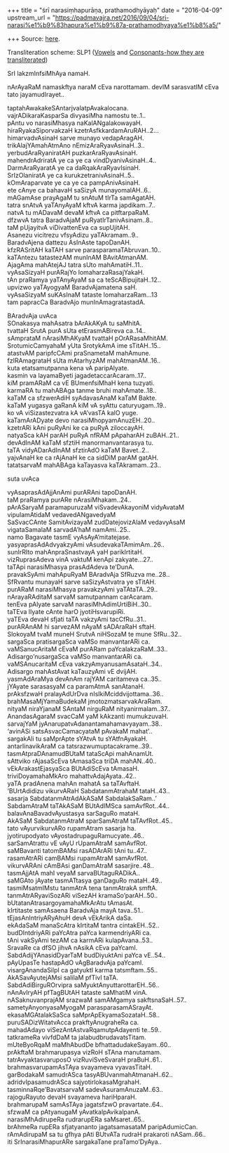 +++
title = "śrī narasiṃhapurāṇa, prathamodhyāyaḥ"
date = "2016-04-09"
upstream_url = "https://padmavajra.net/2016/09/04/sri-narasi%e1%b9%83hapura%e1%b9%87a-prathamodhyaya%e1%b8%a5/"

+++
Source: [here](https://padmavajra.net/2016/09/04/sri-narasi%e1%b9%83hapura%e1%b9%87a-prathamodhyaya%e1%b8%a5/).

Transliteration scheme: SLP1
([Vowels](https://padmavajrablog.wordpress.com/2016/07/18/slp1-transliteration-scheme-vowels/)
and [Consonants-how they are
transliterated](https://padmavajrablog.wordpress.com/2016/07/18/slp1-transliteration-scheme-consonants/))

SrI lakzmInfsiMhAya namaH.

nArAyaRaM namaskftya naraM cEva narottamam. devIM sarasvatIM cEva tato
jayamudIrayet..

taptahAwakakeSAntarjvalatpAvakalocana.  
vajrADikaraKasparSa divyasiMha namostu te..1..  
pAntu vo narasiMhasya naKalANgalakowayaH.  
hiraRyakaSiporvakzaH kzetrAsfkkardamAruRAH..2…  
himarvadvAsinaH sarve munayo vedapAragAH.  
trikAlajYAmahAtmAno nEmizAraRyavAsinaH..3..  
yerbudAraRyaniratAH puzkarAraRyavAsinaH.  
mahendrAdriratA ye ca ye ca vindDyanivAsinaH..4..  
DarmAraRyaratA ye ca daRqakAraRyavIsinaH.  
SrIzOlaniratA ye ca kurukzetranivAsinaH..5..  
kOmAraparvate ye ca ye ca pampAnivAsinaH.  
ete cAnye ca bahavaH saSizyA munayomalAH..6..  
mAGamAse prayAgaM tu snAtuM tIrTa samAgatAH.  
tatra snAtvA yaTAnyAyaM kftvA karma japdikam..7..  
natvA tu mADavaM devaM kftvA ca pitftarpaRaM.  
dfzwvA tatra BaradvAjaM puRyatIrTanivAsinam..8..  
taM pUjayitvA viDivattenEva ca supUjitAH.  
Asanezu vicitrezu vfsyAdizu yaTAkramam..9..  
BaradvAjena dattezu AsInAste tapoDanAH.  
kfzRASritAH kaTAH sarve parasparamaTAbruvan..10..  
kaTAntezu tatastezAM munInAM BAvitAtmanAM.  
AjagAma mahAtejAJ tatra sUto mahAmatiH..11..  
vyAsaSizyaH purARajYo lomaharzaRasajYakaH.  
tAn praRamya yaTAnyAyaM sa ca teScABipujitaH..12..  
upvizwo yaTAyogyaM BaradvAjamatena saH.  
vyAsaSizyaM suKAsInaM tataste lomaharzaRam…13  
tam papracCa BaradvAjo munInAmagratastadA.

BAradvAja uvAca  
SOnakasya mahAsatra bArAkAKyA tu saMhitA.  
tvattaH SrutA purA sUta etErasmABireva ca..14..  
sAmprataM nArasiMhAKyaM tvattaH pOrARasaMhitAM.  
SrotumicCamyahaM yUta SrotykAmA ime sTitAH..15..  
atastvAM paripfcCAmi praSnametaM mahAmune.  
fzIRAmagrataH sUta mAtarhyzAM mahAtmanAM..16..  
kuta etatsamutpanna kena vA paripAlyate.  
kasmin va layamaByeti jagadetaccarAcaram..17..  
kiM pramARaM ca vE BUmenfsiMhaH kena tuzyati.  
karmaRA tu mahABAga tanme bruhi mahAmate..18..  
kaTaM ca sfzwerAdiH syAdavasAnaM kaTaM Bakte.  
kaTaM yugasya gaRanA kiM vA syAttu caturyugam..19..  
ko vA viSizastezvatra kA vA’vasTA kalO yuge.  
kaTamArADyate devo narasiMhopyamAnuzEH..20..  
kzetrARi kAni puRyAni ke ca puRyA ziloccayAH.  
natyaSca kAH parAH puRyA nfRAM pApaharAH zuBAH..21..  
devAdInAM kaTaM sfztiH manormanvantarasya tu.  
taTA vidyADarAdInAM sfztirAdO kaTaM Bavet..2..  
yajvAnaH ke ca rAjAnaH ke ca sidDiM parAM gatAH.  
tatatsarvaM mahABAga kaTayasva kaTAkramam..23..

suta uvAca

vyAsaprasAdAjjAnAmi purARAni tapoDanAH.  
taM praRamya purARe nArasiMhakam..24..  
pArASaryaM paramapuruzaM viSvadevAkayoniM vidyAvataM vipulamAtidaM
vedavedANgavedyaM  
SaSvacCAnte SamitAvizayaM zudDatejovizAlaM vedavyAsaM vigataSamalaM
sarvadA’haM namAmi..25..  
namo Bagavate tasmE vyAsAyA’mitatejase.  
yasyaprasAdAdvyakzyAmi vAsudevakaTAmimAm..26..  
sunIrRIto mahAnpraSnastvayA yaH parikIrtitaH.  
vizRuprasAdeva vinA vaktuM kenApi zakyate…27..  
taTApi narasiMhasya prasAdAdeva te’DunA.  
pravakSyAmi mahApuRyaM BAradvAja SfRuzva me..28..  
SfRvantu munayaH sarve saSizyAstvatra ye sTitAH.  
purARaM narasiMhasya pravakzyAmi yaTAtaTA..29..  
nArayaRAditaM sarvaM samutpannam carAcaram.  
tenEva pAlyate sarvaM narasiMhAdimUrtiBiH..30..  
taTEva lIyate cAnte harO jyotiHsvarupiRi.  
yaTEva devaH sfjati taTA vakzyAmi tacCfRu..31..  
purARAnAM hi sarvezAM nAyaM sADAraRaH sftaH.  
SlokoyaM tvaM muneH SrutvA niHSozaM te mune SfRu..32..  
sargaSca pratisargaSca vaMSo manvantarARi ca.  
vaMSanucAritaM cEvaM purARam paYcalakzaRaM..33..  
Adisargo’nusargaSca vaMSo manvantarARi ca.  
vaMSAnucaritaM cEva vakzyAmyanusamAsataH..34..  
Adisargo mahAstAvat kaTauzyAmi vE dvijAH.  
yasmAdAraMya devAnAm rajYAM caritameva ca..35..  
jYAyate sarasasyaM ca paramAtmA sanAtanaH.  
prAksfzwaH pralayAdUrDva nIsIkiMciddvijottama..36..  
brahMasaMjYamaBudekaM jmotozmatsarvakAraRam.  
nityaM niraYjanaM SAntaM nirguRaM nityanirmalam..37..  
AnandasAgaraM svacCaM yaM kAkzanti mumukzuvaH.  
sarvajYaM jyAnarupatvAdanantamahamavyayam..38..  
‘avinASi satsAsvacCamacyataM pAvakaM mahat’..  
sargakAli tu saMprApte sYAtvA tu sYAtfnAyakaH.  
antarlinavikAraM ca tatsrazwumuptacakrame..39..  
tasmAtpraDAnamudBUtaM tataScApi mahAnamUt.  
sAttviko rAjasaScEva tAmasaSca triDA mahAN..40..  
vEkArakastEjasyaSca BUtAdiScEva tAmasaH.  
triviDoyamahaMkAro mahattvAdajAyata..42..  
yaTA pradAnena mahAn mahatA sa taTAvftaH.  
‘BUrtAdidizu vikurvARaH SabdatanmAtrahaM tataH..43..  
sasarja SabdatanmAtrAdAkASaM SabdalakSaRam..’  
SabdamAtraM taTAkASaM BUtAdIMSca samAvfRot..44..  
balavAnaBavadvAyustasya sarSaguRo mataH.  
AkASaM SabdatanmAtraM sparSamAtraM taTAvfRot..45..  
tato vAyurvikurvARo rupamAtram sasarja ha.  
jyotirupodyato vAyostadrupaguRamucyate..46..  
sarSamAtrattu vE vAyU rUpamAtraM samAvfRot.  
saMBavanti tatomBAMsi rasADArARi tAni tu..47..  
rasamAtrARi camBAMsi rupamAtraM samAvfRot.  
vikurvARAni cAmBAsi ganDamAtraM sasarjire..48..  
tasmAjjAtA mahI veyaM sarvaBUtaguRADikA..  
saMGAto jAyate tasmATtasya ganDaguRo mataH..49..  
tasmiMsatmIMstu tanmAtrA tena tanmAtrakA smftA.  
tanmAtrARyaviSozARi viSezAH kramaSo’parAH..50..  
bUtatanAtrasargoyamahaMkArAtu tAmasAt.  
kIrtitaste samAsaena BaradvAja mayA tava..51..  
tEjasAnIntriyARyAhuH devA vEkArikA daSa.  
ekAdaSaM manaScAtra kIrtitaM tantra cintakEH..52..  
budDIntdriyARi paYcAtra paYca karmendriyARi ca.  
tAni vakSyAmi tezAM ca karmARi kulapAvana..53..  
SravaRe ca dfSO jihvA nAsikA cEva paYcamI.  
SabdAdijYAnasidDyarTaM budDiyuktAni paYca vE..54..  
pAyUpasTe hastapAdO vAgBaradvAja paYcamI.  
visargAnandaSilpI ca gatyuktI karma tatsmftam..55..  
AkASavAyutejAMsi salilaM pfTivI taTA.  
SabdAdiBirguROrvipra saMyuktAnyuttarottarEH..56..  
nAnAvIryAH pfTagBUtAH tataste saMhatiM vinA.  
nASaknuvanprajAM srazwaM samAMgamya sakftsnaSaH..57..  
sametyAnyonyasaMyogaM parasparasamASrayAt.  
ekasaMGAtalakSaSca saMprApEkyamaSozataH..58..  
puruSADizWitatvAcca prakftyAnugraheRa ca.  
mahadAdayo viSezAntAstvaRqamutpAdayenti te..59..  
tatkrameRa vivfdDaM ta jalabudbrudavatsTitam.  
mUteByoRqaM maMhAbudDe bfhattadudakeSayam..60..  
prAkftaM brahmarupasya vizRoH sTAna manutamam.  
tatrAvyaktasvaruposO vizRuviSveSvaraH praBuH..61..  
brahmasvarupamAsTAya svayameva vyavasTitaH.  
garBodakaM samudrASca tasyABUvanmahAtmanaH..62..  
adridvIpasamudrASca sajyotirlokasaMgrahaH.  
tasminnaRqe’BavatsarvaM sadevAsuramAnuzaM..63..  
rajoguRayuto devaH svayameva hariHparaH.  
brahmarupaM samAsTAya jagatsfzwO pravartate..64..  
sfzwaM ca pAtyanugaM yAvatkalpAvikalpanA.  
narasiMhAdirupeRa rudrarupERa saMsaret..65..  
brAhmeRa rupERa sfjatyananto jagatsamasataM paripAdumicCan.  
rAmAdirupaM sa tu gfhya pAti BUtvATa rudraH prakaroti nASam..66..  
iti SrInarasiMhapurARe sargakaTane praTamo’DyAya..
